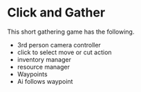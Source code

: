 # Click and Gather

This short gathering game has the following.

- 3rd person camera controller
- click to select move or cut action
- inventory manager
- resource manager
- Waypoints
- Ai follows waypoint
